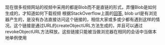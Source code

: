 现在很多视频网站的视频中采用的都是Blob而不是直链的形式，弄懂Blob是如何生成的，才知道如何下载视频
根据StackOverflow上面的[回答](https://stackoverflow.com/questions/30864573/what-is-a-blob-url-and-why-it-is-used), blob url是有浏览器产生的，是没有办法直接访问这个链接的，相信大家或多或少都有遇到这样的情况。这个链接是通过URL的createObjectURL方法生成的，并且可以通过revokeObjectURL方法释放。这些链接只能被当做浏览器在相同的会话中当做本地单例使用